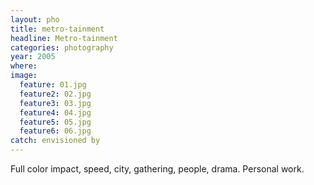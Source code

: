 ```yaml
---
layout: pho
title: metro-tainment
headline: Metro-tainment
categories: photography
year: 2005
where: 
image:
  feature: 01.jpg
  feature2: 02.jpg
  feature3: 03.jpg
  feature4: 04.jpg
  feature5: 05.jpg
  feature6: 06.jpg
catch: envisioned by  
---
```


Full color impact, speed, city, gathering, people, drama. Personal work.

